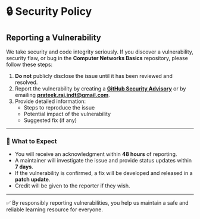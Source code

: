 # 🔒 Security Policy

## Reporting a Vulnerability

We take security and code integrity seriously.
If you discover a vulnerability, security flaw, or bug in the **Computer Networks Basics** repository, please follow these steps:

1. **Do not** publicly disclose the issue until it has been reviewed and resolved.
2. Report the vulnerability by creating a **[GitHub Security Advisory](https://github.com/PrateekRaj8125/Computer-Network-Basics/security/advisories)** or by emailing **[prateek.raj.indt@gmail.com](mailto:prateek.raj.indt@gmail.com)**.
3. Provide detailed information:
   - Steps to reproduce the issue
   - Potential impact of the vulnerability
   - Suggested fix (if any)

---

### 🔔 What to Expect

- You will receive an acknowledgment within **48 hours** of reporting.
- A maintainer will investigate the issue and provide status updates within **7 days**.
- If the vulnerability is confirmed, a fix will be developed and released in a **patch update**.
- Credit will be given to the reporter if they wish.

---

✅ By responsibly reporting vulnerabilities, you help us maintain a safe and reliable learning resource for everyone.
